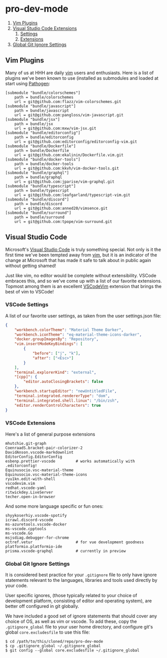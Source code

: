 # pro-dev-mode

1. [Vim Plugins](#vim-plugins)
1. [Visual Studio Code Extensions](#visual-studio-code)  
	1. [Settings](#vscode-settings)
	1. [Extensions](#vscode-extensions)
1. [Global Git Ignore Settings](#global-git-ignore-settings)

## Vim Plugins

Many of us at HHH are daily [vim]() users and enthusiasts.
Here is a list of plugins we've been known to use (installed as
submodules and loaded at start using [Pathogen]():

```
[submodule "bundle/colorschemes"]
	path = bundle/colorschemes
	url = git@github.com:flazz/vim-colorschemes.git
[submodule "bundle/javascript"]
	path = bundle/javascript
	url = git@github.com:pangloss/vim-javascript.git
[submodule "bundle/jsx"]
	path = bundle/jsx
	url = git@github.com:mxw/vim-jsx.git
[submodule "bundle/editorconfig"]
	path = bundle/editorconfig
	url = git@github.com:editorconfig/editorconfig-vim.git
[submodule "bundle/Dockerfile"]
	path = bundle/Dockerfile
	url = git@github.com:ekalinin/Dockerfile.vim.git
[submodule "bundle/docker-tools"]
	path = bundle/docker-tools
	url = git@github.com:kkvh/vim-docker-tools.git
[submodule "bundle/graphql"]
	path = bundle/graphql
	url = git@github.com:jparise/vim-graphql.git
[submodule "bundle/typescript"]
	path = bundle/typescript
	url = git@github.com:leafgarland/typescript-vim.git
[submodule "bundle/discord"]
	path = bundle/discord
	url = git@github.com:anned20/vimsence.git
[submodule "bundle/surround"]
	path = bundle/surround
	url = git@github.com:tpope/vim-surround.git
```

## Visual Studio Code

Microsoft's [Visual Studio Code][vscode] is truly something special. Not only is it the first time we've been tempted
away from [vim](), but it is an indicator of the change at Microsoft
that has made it safe to talk about in public again without getting
shamed!

Just like vim, no editor would be complete without extensibility. VSCode embraces this,
and so we've come up with a list of our favorite extensions. Topmost among
them is an excellent [VSCodeVim]() extension that brings the best of vim
to VSCode!

### VSCode Settings

A list of our favorite user settings, as taken from the user settings.json file:

```json
{
    "workbench.colorTheme": "Material Theme Darker",
    "workbench.iconTheme": "eq-material-theme-icons-darker",
    "docker.groupImagesBy": "Repository",
    "vim.insertModeKeyBindings": [
        {
            "before": ["j", "k"],
            "after": ["<Esc>"]
        }
    ],
    "terminal.explorerKind": "external",
    "[cpp]": {
        "editor.autoClosingBrackets": false
    },
    "workbench.startupEditor": "newUntitledFile",
    "terminal.integrated.rendererType": "dom",
    "terminal.integrated.shell.linux": "/bin/zsh",
    "editor.renderControlCharacters": true
}
```

### VSCode Extensions

Here's a list of general purpose extensions 

```
mhutchie.git-graph
CoenraadS.bracket-pair-colorizer-2
DavidAnson.vscode-markdownlint
EditorConfig.EditorConfig
esbenp.prettier-vscode         # works automatically with .editorconfig!
Equinusocio.vsc-material-theme
Equinusocio.vsc-material-theme-icons
ryu1kn.edit-with-shell
vscodevim.vim
redhat.vscode-yaml
ritwickdey.LiveServer
techer.open-in-browser
```

And some more language specific or fun ones:

```
shyykoserhiy.vscode-spotify
icrawl.discord-vscode
ms-azuretools.vscode-docker
ms-vscode.cpptools
ms-vscode.Go
msjsdiag.debugger-for-chrome
octref.vetur                   # for vue development goodness
platformio.platformio-ide
prisma.vscode-graphql          # currently in preview

```

### Global Git Ignore Settings

It is considered best practice for your `.gitignore` file to only have ignore statements
relevant to the languages, libraries and tools used directly by your code.

User specific ignores, (those typically related to your choice of development platform, consisting
of editor and operating system), are better off configured in git globally.

We have included a good set of ignore statements that should cover any choice of OS, as well as
vim or vscode.  To add these, copy the `.gitignore_global` file to your user home directory,
and configure git's global `core.excludesfile` to use this file:


```
$ cd /path/to/this/cloned/repo/pro-dev-mode
$ cp .gitignore_global ~/.gitignore_global
$ git config --global core.excludesfile ~/.gitignore_global
```


[Pathogen]: https://github.com/tpope/vim-pathogen
[vscode]: https://code.visualstudio.com
[VSCodeVim]: https://marketplace.visualstudio.com/items?itemName=vscodevim.vim
[vim]: https://www.vim.org

